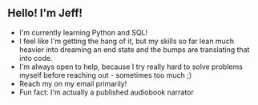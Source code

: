 ## Hello! I'm Jeff!
- I'm currently learning Python and SQL!
- I feel like I'm getting the hang of it, but my skills so far lean much heavier into dreaming an end state and the bumps are translating that into code.
- I'm always open to help, because I try really hard to solve problems myself before reaching out - sometimes too much ;)
- Reach my on my email primarily!
- Fun fact: I'm actually a published audiobook narrator

<!--
**TheJeff08/TheJeff08** is a ✨ _special_ ✨ repository because its `README.md` (this file) appears on your GitHub profile.

Here are some ideas to get you started:

- 🔭 I’m currently working on ...
- 🌱 I’m currently learning ...
- 👯 I’m looking to collaborate on ...
- 🤔 I’m looking for help with ...
- 💬 Ask me about ...
- 📫 How to reach me: ...
- 😄 Pronouns: ...
- ⚡ Fun fact: ...
-->
